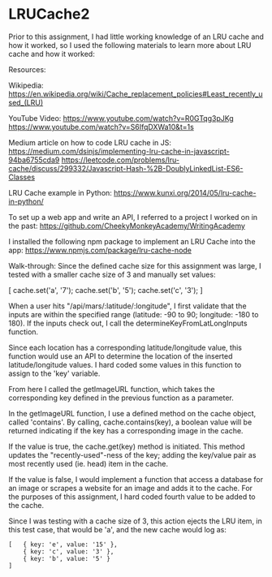 # LRUCache2

Prior to this assignment, I had little working knowledge of an LRU cache and how it worked, so I used the following materials to learn more about LRU cache and how it worked:

Resources:

Wikipedia:
https://en.wikipedia.org/wiki/Cache_replacement_policies#Least_recently_used_(LRU)

YouTube Video:
https://www.youtube.com/watch?v=R0GTqg3pJKg
https://www.youtube.com/watch?v=S6IfqDXWa10&t=1s

Medium article on how to code LRU cache in JS:
https://medium.com/dsinjs/implementing-lru-cache-in-javascript-94ba6755cda9
https://leetcode.com/problems/lru-cache/discuss/299332/Javascript-Hash-%2B-DoublyLinkedList-ES6-Classes

LRU Cache example in Python:
https://www.kunxi.org/2014/05/lru-cache-in-python/

To set up a web app and write an API, I referred to a project I worked on in the past:
https://github.com/CheekyMonkeyAcademy/WritingAcademy

I installed the following npm package to implement an LRU Cache into the app:
https://www.npmjs.com/package/lru-cache-node

Walk-through:
Since the defined cache size for this assignment was large, I tested with a smaller cache size of 3 and manually set values:

[
    cache.set('a', '7');
    cache.set('b', '5');
    cache.set('c', '3');
]

When a user hits "/api/mars/:latitude/:longitude", I first validate that the inputs are within the specified range (latitude: -90 to 90; longitude: -180 to 180). If the inputs check out, I call the determineKeyFromLatLongInputs function. 

Since each location has a corresponding latitude/longitude value, this function would use an API to determine the location of the inserted latitude/longitude values. I hard coded some values in this function to assign to the 'key' variable. 

From here I called the getImageURL function, which takes the corresponding key defined in the previous function as a parameter. 

In the getImageURL function, I use a defined method on the cache object, called 'contains'. By calling, cache.contains(key), a boolean value will be returned indicating if the key has a corresponding image in the cache. 

If the value is true, the cache.get(key) method is initiated. This method updates the "recently-used"-ness of the key; adding the key/value pair as most recently used (ie. head) item in the cache. 

If the value is false, I would implement a function that access a database for an image or scrapes a website for an image and adds it to the cache. For the purposes of this assignment, I hard coded fourth value to be added to the cache. 

Since I was testing with a cache size of 3, this action ejects the LRU item, in this test case, that would be 'a', and the new cache would log as:


    [   { key: 'e', value: '15' },
        { key: 'c', value: '3' },
        { key: 'b', value: '5' } 
    ]



